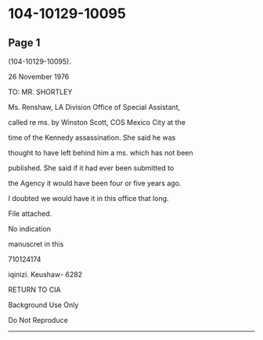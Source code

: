 # 104-10129-10095

## Page 1

(104-10129-10095).

26 November 1976

TO: MR. SHORTLEY

Ms. Renshaw, LA Division Office of Special Assistant,

called re ms. by Winston Scott, COS Mexico City at the

time of the Kennedy assassination. She said he was

thought to have left behind him a ms. which has not been

published. She said if it had ever been submitted to

the Agency it would have been four or five years ago.

I doubted we would have it in this office that long.

File attached.

No indication

manuscret in this

710124174

iqinizi. Keushaw- 6282

RETURN TO CIA

Background Use Only

Do Not Reproduce

---

